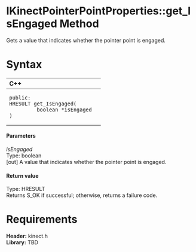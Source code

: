 IKinectPointerPointProperties::get\_IsEngaged Method  
====================================================  

Gets a value that indicates whether the pointer point is engaged. <span id="syntaxSection"></span>

Syntax  
======  

<table>
<colgroup>
<col width="100%" />
</colgroup>
<thead>
<tr class="header">
<th align="left">C++</th>
</tr>
</thead>
<tbody>
<tr class="odd">
<td align="left"><pre><code>public:  
HRESULT get_IsEngaged(  
         boolean *isEngaged  
)</code></pre></td>
</tr>
</tbody>
</table>

<span id="ID4EG"></span>
#### Parameters  

*isEngaged*    
Type: boolean  
[out] A value that indicates whether the pointer point is engaged.  

<span id="ID4EP"></span>
#### Return value  

Type: HRESULT  
Returns S\_OK if successful; otherwise, returns a failure code.  

<span id="requirements"></span>

Requirements  
============  

**Header:** kinect.h  
**Library:** TBD  



<!--Please do not edit the data in the comment block below.-->
<!--
TOCTitle : get_IsEngaged Method
RLTitle : IKinectPointerPointProperties::get_IsEngaged Method
KeywordK : get_IsEngaged method
KeywordK : IKinectPointerPointProperties::get_IsEngaged method
KeywordF : IKinectPointerPointProperties::get_IsEngaged
KeywordF : get_IsEngaged
KeywordF : Microsoft.Kinect.kinect.IKinectPointerPointProperties.get_IsEngaged(boolean@)
KeywordA : M:Microsoft.Kinect.kinect.IKinectPointerPointProperties.get_IsEngaged(boolean@)
AssetID : M:Microsoft.Kinect.kinect.IKinectPointerPointProperties.get_IsEngaged(boolean@)
Locale : en-us
CommunityContent : 1
APIType : Managed
APILocation : 
APIName : Microsoft.Kinect.kinect.IKinectPointerPointProperties::get_IsEngaged
TargetOS : Windows
TopicType : kbSyntax
DevLang : C++
DocSet : K4Wv2
ProjType : K4Wv2Proj
Technology : Kinect for Windows
Product : Kinect for Windows SDK v2
productversion : 20
-->
